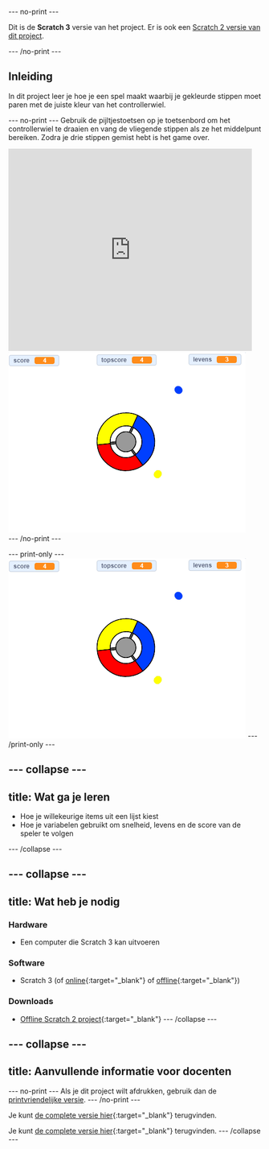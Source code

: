 --- no-print ---

Dit is de **Scratch 3** versie van het project. Er is ook een [Scratch 2 versie van dit project](https://projects.raspberrypi.org/nl-NL/projects/catch-the-dots-scratch2).

--- /no-print ---

## Inleiding

In dit project leer je hoe je een spel maakt waarbij je gekleurde stippen moet paren met de juiste kleur van het controllerwiel.

--- no-print --- 
Gebruik de pijltjestoetsen op je toetsenbord om het controllerwiel te draaien en vang de vliegende stippen als ze het middelpunt bereiken. Zodra je drie stippen gemist hebt is het game over.

<div class="scratch-preview">
  <iframe allowtransparency="true" width="485" height="402" src="https://scratch.mit.edu/projects/embed/252923761/?autostart=false" frameborder="0" scrolling="no"></iframe>
  <img src="images/dots-final.png">
</div>
--- /no-print ---

--- print-only --- 
![Dots screenshot](images/dots-final.png) 
--- /print-only ---

--- collapse ---
---
title: Wat ga je leren
---

+ Hoe je willekeurige items uit een lijst kiest
+ Hoe je variabelen gebruikt om snelheid, levens en de score van de speler te volgen

--- /collapse ---

--- collapse ---
---
title: Wat heb je nodig
---

### Hardware

+ Een computer die Scratch 3 kan uitvoeren

### Software

+ Scratch 3 (of [online](http://rpf.io/scratchon){:target="_blank"} of [offline](http://rpf.io/scratchoff){:target="_blank"})

### Downloads

+ [Offline Scratch 2 project](http://rpf.io/p/nl-NL/catch-the-dots-go){:target="_blank"} --- /collapse ---

--- collapse ---
---
title: Aanvullende informatie voor docenten
---

--- no-print --- 
Als je dit project wilt afdrukken, gebruik dan de [printvriendelijke versie](https://projects.raspberrypi.org/nl-NL/projects/catch-the-dots/print). 
--- /no-print ---

Je kunt [de complete versie hier](http://rpf.io/p/nl-NL/catch-the-dots-get){:target="_blank"} terugvinden.

Je kunt [de complete versie hier](https://scratch.mit.edu/projects/252923761/#editor){:target="_blank"} terugvinden. --- /collapse ---